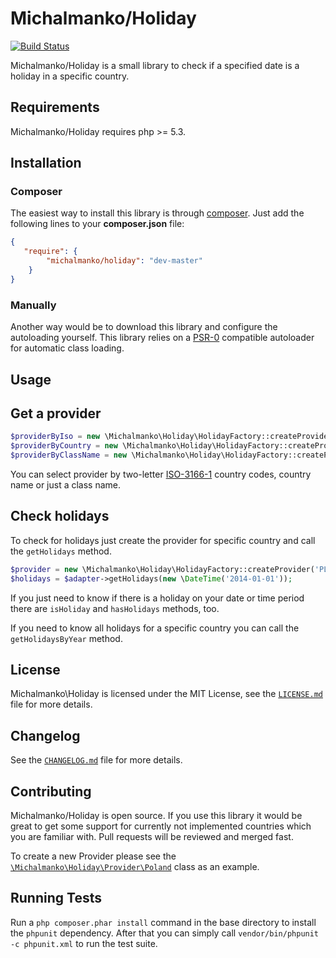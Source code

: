 # Michalmanko/Holiday
[![Build Status](https://travis-ci.org/michalmanko/php-library-holiday.svg?branch=master)](https://travis-ci.org/michalmanko/php-library-holiday)

Michalmanko/Holiday is a small library to check if a specified date is a holiday in a specific country.

## Requirements
Michalmanko/Holiday requires php >= 5.3.

## Installation

### Composer
The easiest way to install this library is through [composer](http://getcomposer.org/). Just add the following lines to your **composer.json** file:

```json
{
   "require": {
        "michalmanko/holiday": "dev-master"
    }
}
```

### Manually
Another way would be to download this library and configure the autoloading yourself. This library relies on a [PSR-0](https://github.com/php-fig/fig-standards/blob/master/accepted/PSR-0.md) compatible autoloader for automatic class loading.

## Usage

## Get a provider

```php
$providerByIso = new \Michalmanko\Holiday\HolidayFactory::createProvider('PL');
$providerByCountry = new \Michalmanko\Holiday\HolidayFactory::createProvider('Poland');
$providerByClassName = new \Michalmanko\Holiday\HolidayFactory::createProvider('\\Michalmanko\\Holiday\\Provider\\Poland');
```

You can select provider by two-letter [ISO-3166-1](https://en.wikipedia.org/wiki/ISO_3166-1) country codes, country name or just a class name.

## Check holidays

To check for holidays just create the provider for specific country and call the `getHolidays` method.

```php
$provider = new \Michalmanko\Holiday\HolidayFactory::createProvider('PL');
$holidays = $adapter->getHolidays(new \DateTime('2014-01-01'));
```

If you just need to know if there is a holiday on your date or time period there are `isHoliday` and `hasHolidays` methods, too.

If you need to know all holidays for a specific country you can call the `getHolidaysByYear` method.

## License
Michalmanko\Holiday is licensed under the MIT License, see the [`LICENSE.md`](LICENSE.md) file for more details.

## Changelog
See the [`CHANGELOG.md`](CHANGELOG.md) file for more details.

## Contributing
Michalmanko/Holiday is open source. If you use this library it would be great to get some support for currently not implemented countries which you are familiar with. Pull requests will be reviewed and merged fast.

To create a new Provider please see the [`\Michalmanko\Holiday\Provider\Poland`](src/Michalmanko/Holiday/Provider/Poland.php) class as an example.

## Running Tests
Run a `php composer.phar install` command in the base directory to install the `phpunit` dependency. After that you can simply call `vendor/bin/phpunit -c phpunit.xml` to run the test suite.
